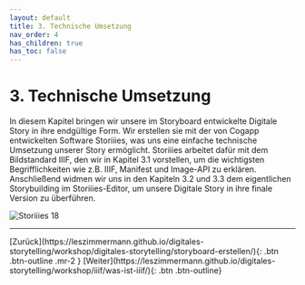 ```yaml
---
layout: default
title: 3. Technische Umsetzung
nav_order: 4
has_children: true
has_toc: false
---
```


# 3. Technische Umsetzung
In diesem Kapitel bringen wir unsere im Storyboard entwickelte Digitale Story in ihre endgültige Form. Wir erstellen sie mit der von Cogapp entwickelten Software Storiiies, was uns eine einfache technische Umsetzung unserer Story ermöglicht. Storiiies arbeitet dafür mit dem Bildstandard IIIF, den wir in Kapitel 3.1 vorstellen, um die wichtigsten Begrifflichkeiten wie z.B. IIIF, Manifest und Image-API zu erklären. Anschließend widmen wir uns in den Kapiteln 3.2 und 3.3 dem eigentlichen Storybuilding im Storiiies-Editor, um unsere Digitale Story in ihre finale Version zu überführen.

![Storiiies 18](https://cdn.lesliepzimmermann.de/storytelling/technische-umsetzung.jpg)

---

<span class="fs-8">
[Zurück](https://leszimmermann.github.io/digitales-storytelling/workshop/digitales-storytelling/storyboard-erstellen/){: .btn .btn-outline .mr-2 } 
</span>
<span class="fs-8">
[Weiter](https://leszimmermann.github.io/digitales-storytelling/workshop/iiif/was-ist-iiif/){: .btn .btn-outline}
</span>